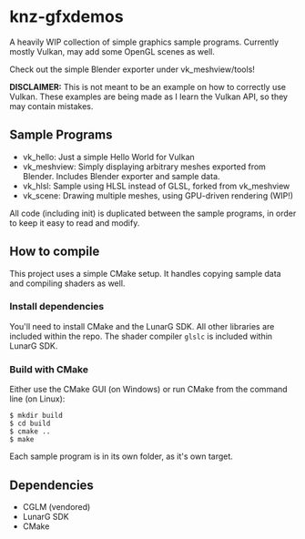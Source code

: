 # knz-gfxdemos
A heavily WIP collection of simple graphics sample programs.
Currently mostly Vulkan, may add some OpenGL scenes as well.

Check out the simple Blender exporter under vk_meshview/tools!

**DISCLAIMER:** This is not meant to be an example on how to correctly use Vulkan. These examples are being made as I learn the Vulkan API, so they may contain mistakes.

## Sample Programs
* vk_hello: Just a simple Hello World for Vulkan
* vk_meshview: Simply displaying arbitrary meshes exported from Blender. Includes Blender exporter and sample data.
* vk_hlsl: Sample using HLSL instead of GLSL, forked from vk_meshview
* vk_scene: Drawing multiple meshes, using GPU-driven rendering (WIP!)

All code (including init) is duplicated between the sample programs,
in order to keep it easy to read and modify.

## How to compile
This project uses a simple CMake setup. It handles copying sample data and compiling shaders as well.

### Install dependencies
You'll need to install CMake and the LunarG SDK.
All other libraries are included within the repo.
The shader compiler ```glslc``` is included within LunarG SDK.

### Build with CMake
Either use the CMake GUI (on Windows) or run CMake from the command line (on Linux):

```
$ mkdir build
$ cd build
$ cmake ..
$ make
```

Each sample program is in its own folder, as it's own target.

## Dependencies
* CGLM (vendored)
* LunarG SDK
* CMake
